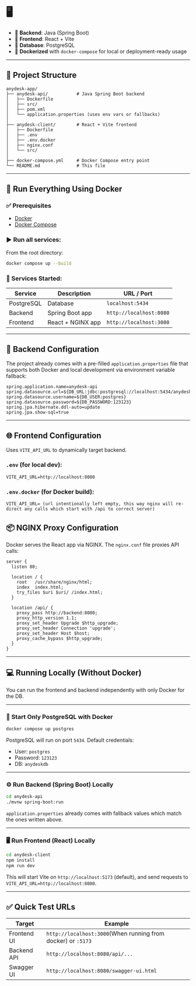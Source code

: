 # 🖥️ 

- 🧠 **Backend**: Java (Spring Boot)
- 🎨 **Frontend**: React + Vite
- 🐘 **Database**: PostgreSQL
- 🐳 **Dockerized** with `docker-compose` for local or deployment-ready usage

---

## 📁 Project Structure

```
anydesk-app/
├── anydesk-api/           # Java Spring Boot backend
│   ├── Dockerfile
│   ├── src/
│   ├── pom.xml
│   └── application.properties (uses env vars or fallbacks)
│
├── anydesk-client/        # React + Vite frontend
│   ├── Dockerfile
│   ├── .env
│   ├── .env.docker
│   ├── nginx.conf
│   └── src/
│
├── docker-compose.yml     # Docker Compose entry point
└── README.md              # This file
```

---

## 🚀 Run Everything Using Docker

### ✅ Prerequisites

- [Docker](https://www.docker.com/)
- [Docker Compose](https://docs.docker.com/compose/)

### ▶️ Run all services:

From the root directory:

```bash
docker compose up --build
```

### 🧩 Services Started:

| Service    | Description             | URL / Port                     |
|------------|-------------------------|--------------------------------|
| PostgreSQL | Database                | `localhost:5434`               |
| Backend    | Spring Boot app         | `http://localhost:8080`        |
| Frontend   | React + NGINX app       | `http://localhost:3000`        |

---

## 🔧 Backend Configuration

The project already comes with a pre-filled `application.properties` file that supports both Docker and local development via environment variable fallback:

```properties
spring.application.name=anydesk-api
spring.datasource.url=${DB_URL:jdbc:postgresql://localhost:5434/anydeskdb}
spring.datasource.username=${DB_USER:postgres}
spring.datasource.password=${DB_PASSWORD:123123}
spring.jpa.hibernate.ddl-auto=update
spring.jpa.show-sql=true
```

---

## 🌐 Frontend Configuration

Uses `VITE_API_URL` to dynamically target backend.

### `.env` (for local dev):

```
VITE_API_URL=http://localhost:8080
```

### `.env.docker` (for Docker build):

```
VITE_API_URL= (url intentionally left empty, this way nginx will re-direct any calls which start with /api to correct server)
```

## 📦 NGINX Proxy Configuration

Docker serves the React app via NGINX. The `nginx.conf` file proxies API calls:

```nginx
server {
  listen 80;

  location / {
    root   /usr/share/nginx/html;
    index  index.html;
    try_files $uri $uri/ /index.html;
  }

  location /api/ {
    proxy_pass http://backend:8080;
    proxy_http_version 1.1;
    proxy_set_header Upgrade $http_upgrade;
    proxy_set_header Connection 'upgrade';
    proxy_set_header Host $host;
    proxy_cache_bypass $http_upgrade;
  }
}
```

---

## 💻 Running Locally (Without Docker)

You can run the frontend and backend independently with only Docker for the DB.

---

### 🐘 Start Only PostgreSQL with Docker

```bash
docker compose up postgres
```

PostgreSQL will run on port `5434`. Default credentials:

- User: `postgres`
- Password: `123123`
- DB: `anydeskdb`

---

### ⚙️ Run Backend (Spring Boot) Locally

```bash
cd anydesk-api
./mvnw spring-boot:run
```

 `application.properties` already comes with fallback values which match the ones written above.

---

### 🖥 Run Frontend (React) Locally

```bash
cd anydesk-client
npm install
npm run dev
```

This will start Vite on `http://localhost:5173` (default), and send requests to `VITE_API_URL=http://localhost:8080`.

---

## ✅ Quick Test URLs

| Target      | Example                      |
|-------------|------------------------------|
| Frontend UI | `http://localhost:3000`(When running from docker) or `:5173`|
| Backend API | `http://localhost:8080/api/...`   |
| Swagger UI    | `http://localhost:8080/swagger-ui.html` |



